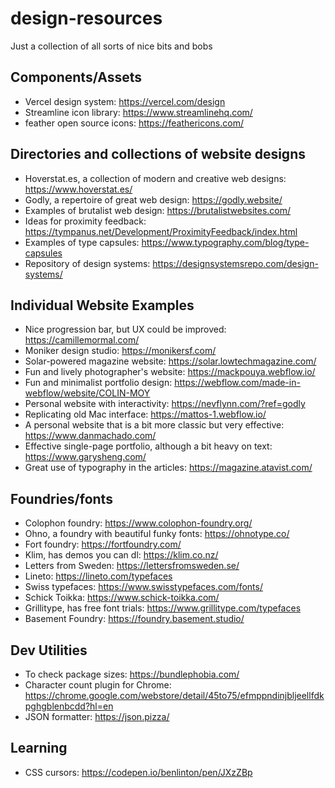 # design-resources
Just a collection of all sorts of nice bits and bobs

## Components/Assets
+ Vercel design system: https://vercel.com/design
+ Streamline icon library: https://www.streamlinehq.com/
+ feather open source icons: https://feathericons.com/

## Directories and collections of website designs
+ Hoverstat.es, a collection of modern and creative web designs: https://www.hoverstat.es/
+ Godly, a repertoire of great web design: https://godly.website/
+ Examples of brutalist web design: https://brutalistwebsites.com/
+ Ideas for proximity feedback: https://tympanus.net/Development/ProximityFeedback/index.html
+ Examples of type capsules: https://www.typography.com/blog/type-capsules
+ Repository of design systems: https://designsystemsrepo.com/design-systems/

## Individual Website Examples
+ Nice progression bar, but UX could be improved: https://camillemormal.com/
+ Moniker design studio: https://monikersf.com/ 
+ Solar-powered magazine website: https://solar.lowtechmagazine.com/
+ Fun and lively photographer's website: https://mackpouya.webflow.io/
+ Fun and minimalist portfolio design: https://webflow.com/made-in-webflow/website/COLIN-MOY
+ Personal website with interactivity: https://nevflynn.com/?ref=godly
+ Replicating old Mac interface: https://mattos-1.webflow.io/
+ A personal website that is a bit more classic but very effective: https://www.danmachado.com/
+ Effective single-page portfolio, although a bit heavy on text: https://www.garysheng.com/
+ Great use of typography in the articles: https://magazine.atavist.com/

## Foundries/fonts
+ Colophon foundry: https://www.colophon-foundry.org/
+ Ohno, a foundry with beautiful funky fonts: https://ohnotype.co/
+ Fort foundry: https://fortfoundry.com/
+ Klim, has demos you can dl: https://klim.co.nz/
+ Letters from Sweden: https://lettersfromsweden.se/
+ Lineto: https://lineto.com/typefaces
+ Swiss typefaces: https://www.swisstypefaces.com/fonts/
+ Schick Toikka: https://www.schick-toikka.com/
+ Grillitype, has free font trials: https://www.grillitype.com/typefaces
+ Basement Foundry: https://foundry.basement.studio/

## Dev Utilities
+ To check package sizes: https://bundlephobia.com/
+ Character count plugin for Chrome: https://chrome.google.com/webstore/detail/45to75/efmppndinjbljeellfdkpghgblenbcdd?hl=en
+ JSON formatter: https://json.pizza/

## Learning 
+ CSS cursors: https://codepen.io/benlinton/pen/JXzZBp
